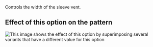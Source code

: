 Controls the width of the sleeve vent.

## Effect of this option on the pattern

![This image shows the effect of this option by superimposing several variants that have a different value for this option](jaeger\_sleeveventwidth\_sample.svg "Effect of this option on the pattern")
